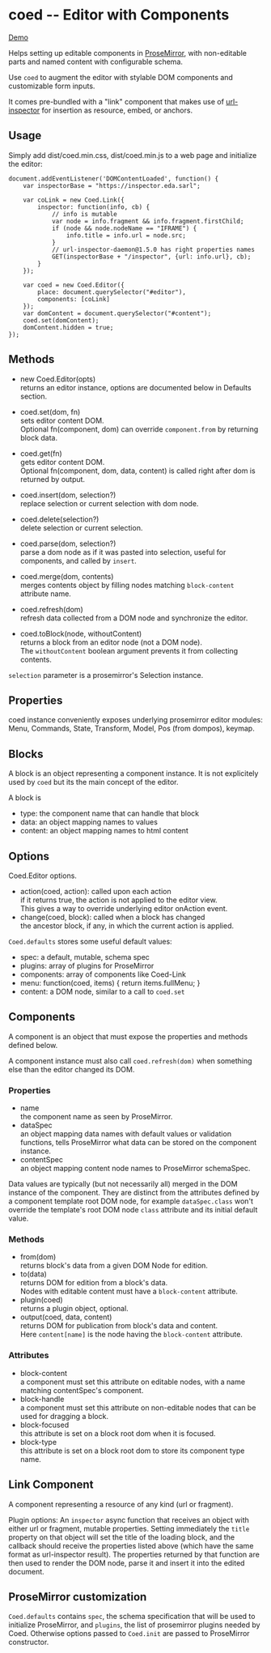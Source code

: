 coed -- Editor with Components
==============================

[Demo](https://kapouer.github.io/coed/demo/index.html)

Helps setting up editable components in [ProseMirror](https://prosemirror.net),
with non-editable parts and named content with configurable schema.

Use `coed` to augment the editor with stylable DOM components and customizable
form inputs.

It comes pre-bundled with a "link" component that makes use of
[url-inspector](https://github.com/kapouer/url-inspector) for
insertion as resource, embed, or anchors.


Usage
-----

Simply add dist/coed.min.css, dist/coed.min.js to a web page and initialize the editor:

```
document.addEventListener('DOMContentLoaded', function() {
	var inspectorBase = "https://inspector.eda.sarl";

	var coLink = new Coed.Link({
		inspector: function(info, cb) {
			// info is mutable
			var node = info.fragment && info.fragment.firstChild;
			if (node && node.nodeName == "IFRAME") {
				info.title = info.url = node.src;
			}
			// url-inspector-daemon@1.5.0 has right properties names
			GET(inspectorBase + "/inspector", {url: info.url}, cb);
		}
	});

	var coed = new Coed.Editor({
		place: document.querySelector("#editor"),
		components: [coLink]
	});
	var domContent = document.querySelector("#content");
	coed.set(domContent);
	domContent.hidden = true;
});
```


Methods
-------

- new Coed.Editor(opts)  
  returns an editor instance,
  options are documented below in Defaults section.
- coed.set(dom, fn)  
  sets editor content DOM.  
  Optional fn(component, dom) can override `component.from` by returning block data.
- coed.get(fn)  
  gets editor content DOM.  
  Optional fn(component, dom, data, content) is called right after dom is
  returned by output.

- coed.insert(dom, selection?)  
  replace selection or current selection with dom node.
- coed.delete(selection?)  
  delete selection or current selection.
- coed.parse(dom, selection?)  
  parse a dom node as if it was pasted into selection, useful for components,
  and called by `insert`.
- coed.merge(dom, contents)  
  merges contents object by filling nodes matching `block-content` attribute name.
- coed.refresh(dom)  
  refresh data collected from a DOM node and synchronize the editor.
- coed.toBlock(node, withoutContent)  
  returns a block from an editor node (not a DOM node).  
  The `withoutContent` boolean argument prevents it from collecting contents.

`selection` parameter is a prosemirror's Selection instance.


Properties
----------

coed instance conveniently exposes underlying prosemirror editor modules:
Menu, Commands, State, Transform, Model, Pos (from dompos), keymap.


Blocks
------

A block is an object representing a component instance. It is not explicitely
used by `coed` but its the main concept of the editor.

A block is
- type: the component name that can handle that block
- data: an object mapping names to values
- content: an object mapping names to html content


Options
-------

Coed.Editor options.
- action(coed, action): called upon each action  
  if it returns true, the action is not applied to the editor view.  
  This gives a way to override underlying editor onAction event.
- change(coed, block): called when a block has changed  
  the ancestor block, if any, in which the current action is applied.

`Coed.defaults` stores some useful default values:
- spec: a default, mutable, schema spec
- plugins: array of plugins for ProseMirror
- components: array of components like Coed-Link
- menu: function(coed, items) { return items.fullMenu; }
- content: a DOM node, similar to a call to `coed.set`


Components
----------

A component is an object that must expose the properties and methods defined
below.

A component instance must also call `coed.refresh(dom)` when
something else than the editor changed its DOM.

### Properties

- name  
  the component name as seen by ProseMirror.
- dataSpec  
  an object mapping data names with default values or validation functions,
  tells ProseMirror what data can be stored on the component instance.
- contentSpec  
  an object mapping content node names to ProseMirror schemaSpec.

Data values are typically (but not necessarily all) merged in the DOM instance
of the component. They are distinct from the attributes defined by a component
template root DOM node, for example `dataSpec.class` won't override the
template's root DOM node `class` attribute and its initial default value.


### Methods

- from(dom)  
  returns block's data from a given DOM Node for edition.
- to(data)  
  returns DOM for edition from a block's data.  
  Nodes with editable content must have a `block-content` attribute.
- plugin(coed)  
  returns a plugin object, optional.
- output(coed, data, content)  
  returns DOM for publication from block's data and content.  
  Here `content[name]` is the node having the `block-content` attribute.


### Attributes

- block-content  
  a component must set this attribute on editable nodes, with a name matching
  contentSpec's component.
- block-handle  
  a component must set this attribute on non-editable nodes that can be used
  for dragging a block.
- block-focused  
  this attribute is set on a block root dom when it is focused.
- block-type  
  this attribute is set on a block root dom to store its component type name.


Link Component
--------------

A component representing a resource of any kind (url or fragment).

Plugin options:
An `inspector` async function that receives an object with either url or fragment,
mutable properties.
Setting immediately the `title` property on that object will set the title of the
loading block, and the callback should receive the properties listed above
(which have the same format as url-inspector result).
The properties returned by that function are then used to render the DOM node,
parse it and insert it into the edited document.


ProseMirror customization
-------------------------

`Coed.defaults` contains `spec`, the schema specification that will be used to
initialize ProseMirror, and `plugins`, the list of prosemirror plugins needed
by Coed. Otherwise options passed to `Coed.init` are passed to ProseMirror
constructor.


